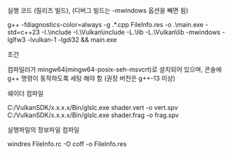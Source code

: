 실행 코드 (릴리즈 빌드), (디버그 빌드는 -mwindows 옵션을 빼면 됨)

g++ -fdiagnostics-color=always -g .\*.cpp FileInfo.res -o .\main.exe -std=c++23 -I.\include -I.\Vulkan\include -L.\lib -L.\Vulkan\lib -mwindows -lglfw3 -lvulkan-1 -lgdi32 && main.exe

조건

컴파일러가 mingw64(mingw64-posix-seh-msvcrt)로 설치되어 있으며,
콘솔에 g++ 명령이 동작하도록 세팅 해야 함 (권장 버전은 g++-13 이상)

쉐이더 컴파일

C:/VulkanSDK/x.x.x.x/Bin/glslc.exe shader.vert -o vert.spv
C:/VulkanSDK/x.x.x.x/Bin/glslc.exe shader.frag -o frag.spv

실행파일의 정보파일 컴파일

windres FileInfo.rc -O coff -o FileInfo.res
